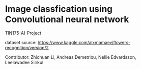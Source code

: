 # Image classfication using Convolutional neural network
TIN175-AI-Project 

dataset source: https://www.kaggle.com/alxmamaev/flowers-recognition/version/2

Contributor: 
Zhichuan Li, Andreas Demetriou, Nellie Edvardsson, Leelawadee Sirikul


